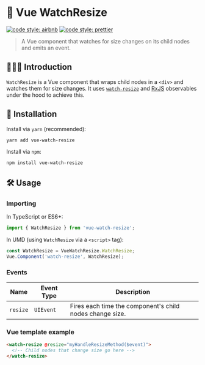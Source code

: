 # 👀 Vue WatchResize

[![code style: airbnb](https://img.shields.io/badge/code%20style-airbnb-blue.svg?style=flat)](https://github.com/airbnb/javascript)
[![code style: prettier](https://img.shields.io/badge/code_style-prettier-ff69b4.svg?style=flat)](https://github.com/prettier/prettier)

> A Vue component that watches for size changes on its child nodes and emits an event.

## 💁🏼‍♂️ Introduction

`WatchResize` is a Vue component that wraps child nodes in a `<div>` and watches them for size changes. It uses [`watch-resize`](https://github.com/smithki/watch-resize) and [RxJS](https://github.com/ReactiveX/rxjs) observables under the hood to achieve this.

## 🔗 Installation

Install via `yarn` (recommended):

```sh
yarn add vue-watch-resize
```

Install via `npm`:

```sh
npm install vue-watch-resize
```

## 🛠️ Usage

### Importing

In TypeScript or ES6+:

```ts
import { WatchResize } from 'vue-watch-resize';
```

In UMD (using `WatchResize` via a `<script>` tag):

```js
const WatchResize = VueWatchResize.WatchResize;
Vue.Component('watch-resize', WatchResize);
```

### Events

| Name | Event Type | Description |
| --- | --- | --- |
| `resize` | `UIEvent` | Fires each time the component's child nodes change size. |

### Vue template example

```html
<watch-resize @resize="myHandleResizeMethod($event)">
  <!-- Child nodes that change size go here -->
</watch-resize>
```
